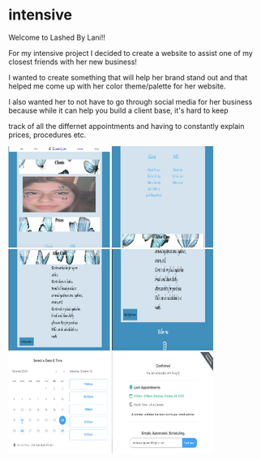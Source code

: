 # intensive

Welcome to Lashed By Lani!!

For my intensive project I decided to create a website to assist one of my closest friends with her new business! 

I wanted to create something that will help her brand stand out and that helped me come up with her color theme/palette for her website. 

I also wanted her to not have to go through social media for her business because while it can help you build a client base, it's hard to keep 

track of all the differnet appointments and having to constantly explain prices, procedures etc.

  <img src="images/Home.png" width="200" height="200">
  <img src="images/prices.png" width="200" height="200">
  <img src="images/instructions.png" width="200" height="200">
  <img src="images/footer.png" width="200" height="200">
  <img src="images/calendar.png" width="200" height="200">
  <img src="images/confirmation.png" width="200" height="200">
  

